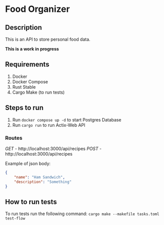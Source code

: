 # Food Organizer


## Description

This is an API to store personal food data.

**This is a work in progress**

## Requirements

1. Docker
2. Docker Compose
3. Rust Stable
4. Cargo Make (to run tests)

## Steps to run

1. Run `docker compose up -d` to start Postgres Database
2. Run `cargo run` to run Actix-Web API

### Routes 

*GET* - http://localhost:3000/api/recipes
*POST* - http://localhost:3000/api/recipes

Example of json body:

```json
{
    "name": "Ham Sandwich",
    "description": "Something"
}
```

## How to run tests

To run tests run the following command: `cargo make --makefile tasks.toml test-flow`
